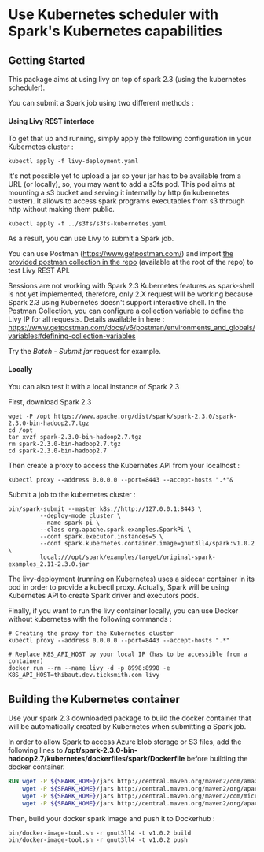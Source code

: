# Use Kubernetes scheduler with Spark's Kubernetes capabilities
## Getting Started
This package aims at using livy on top of spark 2.3 (using the kubernetes scheduler).

You can submit a Spark job using two different methods :

#### Using Livy REST interface
To get that up and running, simply apply the following configuration in your Kubernetes cluster : 

```shell
kubectl apply -f livy-deployment.yaml
```

It's not possible yet to upload a jar so your jar has to be available from a URL (or locally), so, you may want to add a s3fs pod. 
This pod aims at mounting a s3 bucket and serving it internally by http (in kubernetes cluster).
It allows to access spark programs executables from s3 through http without making them public.

```shell
kubectl apply -f ../s3fs/s3fs-kubernetes.yaml
```

As a result, you can use Livy to submit a Spark job.

You can use Postman (https://www.getpostman.com/) and import [the provided postman collection in the repo](https://github.com/ttauveron/spark_k8s/blob/master/Livy%20REST%20API.postman_collection.json) (available at the root of the repo) to test Livy REST API.

Sessions are not working with Spark 2.3 Kubernetes features as spark-shell is not yet implemented, therefore, only 2.X request will be working because Spark 2.3 using Kubernetes doesn't support interactive shell.
In the Postman Collection, you can configure a collection variable to define the Livy IP for all requests. Details available in here : https://www.getpostman.com/docs/v6/postman/environments_and_globals/variables#defining-collection-variables

Try the *Batch - Submit jar* request for example.

#### Locally
You can also test it with a local instance of Spark 2.3

First, download Spark 2.3

``` shell
wget -P /opt https://www.apache.org/dist/spark/spark-2.3.0/spark-2.3.0-bin-hadoop2.7.tgz
cd /opt
tar xvzf spark-2.3.0-bin-hadoop2.7.tgz
rm spark-2.3.0-bin-hadoop2.7.tgz
cd spark-2.3.0-bin-hadoop2.7
```
Then create a proxy to access the Kubernetes API from your localhost : 
```shell
kubectl proxy --address 0.0.0.0 --port=8443 --accept-hosts ".*"&
```

Submit a job to the kubernetes cluster :
```shell
bin/spark-submit --master k8s://http://127.0.0.1:8443 \
         --deploy-mode cluster \
         --name spark-pi \
         --class org.apache.spark.examples.SparkPi \
         --conf spark.executor.instances=5 \
         --conf spark.kubernetes.container.image=gnut3ll4/spark:v1.0.2 \
         local:///opt/spark/examples/target/original-spark-examples_2.11-2.3.0.jar
```

The livy-deployment (running on Kubernetes) uses a sidecar container in its pod in order to provide a kubectl proxy. Actually, Spark will be using Kubernetes API to create Spark driver and executors pods.

Finally, if you want to run the livy container locally, you can use Docker without kubernetes with the following commands :

```shell
# Creating the proxy for the Kubernetes cluster
kubectl proxy --address 0.0.0.0 --port=8443 --accept-hosts ".*"

# Replace K8S_API_HOST by your local IP (has to be accessible from a container)
docker run --rm --name livy -d -p 8998:8998 -e K8S_API_HOST=thibaut.dev.ticksmith.com livy
```

## Building the Kubernetes container

Use your spark 2.3 downloaded package to build the docker container that will be automatically created by Kubernetes when submitting a Spark job.

In order to allow Spark to access Azure blob storage or S3 files, add the following lines to **/opt/spark-2.3.0-bin-hadoop2.7/kubernetes/dockerfiles/spark/Dockerfile** before building the docker container.

```Dockerfile
RUN wget -P ${SPARK_HOME}/jars http://central.maven.org/maven2/com/amazonaws/aws-java-sdk/1.7.4/aws-java-sdk-1.7.4.jar && \
    wget -P ${SPARK_HOME}/jars http://central.maven.org/maven2/org/apache/hadoop/hadoop-aws/2.7.3/hadoop-aws-2.7.3.jar && \
    wget -P ${SPARK_HOME}/jars http://central.maven.org/maven2/com/microsoft/azure/azure-storage/7.0.0/azure-storage-7.0.0.jar && \
    wget -P ${SPARK_HOME}/jars http://central.maven.org/maven2/org/apache/hadoop/hadoop-azure/2.7.5/hadoop-azure-2.7.5.jar
```

Then, build your docker spark image and push it to Dockerhub :

``` shell
bin/docker-image-tool.sh -r gnut3ll4 -t v1.0.2 build
bin/docker-image-tool.sh -r gnut3ll4 -t v1.0.2 push
```

